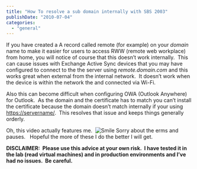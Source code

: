 ```yaml
---
title: "How To resolve a sub domain internally with SBS 2003"
publishDate: "2010-07-04"
categories: 
  - "general"
---
```


If you have created a A record called remote (for example) on your _domain_ name to make it easier for users to access RWW (remote web workplace) from home, you will notice of course that this doesn’t work internally.  This can cause issues with Exchange Active Sync devices that you may have configured to connect to the the server using _remote.domain.com_ and this works great when external from the internal network.  It doesn’t work when the device is within the network the and connected via Wi-Fi. 

Also this can become difficult when configuring OWA (Outlook Anywhere) for Outlook.  As the domain and the certificate has to match you can’t install the certificate because the domain doesn’t match internally if your using [https://servername/](https://servername/).  This resolves that issue and keeps things generally orderly.

Oh, this video actually features me.  ![Smile](https://ramberlinggeek.co.uk/wp-content/uploads/2010/07/wlEmoticonsmile1.png) Sorry about the erms and pauses.   Hopeful the more of these I do the better I will get. 

**DISCLAIMER:  Please use this advice at your own risk.  I have tested it in the lab (read virtual machines) and in production environments and I’ve had no issues.  Be careful.**
